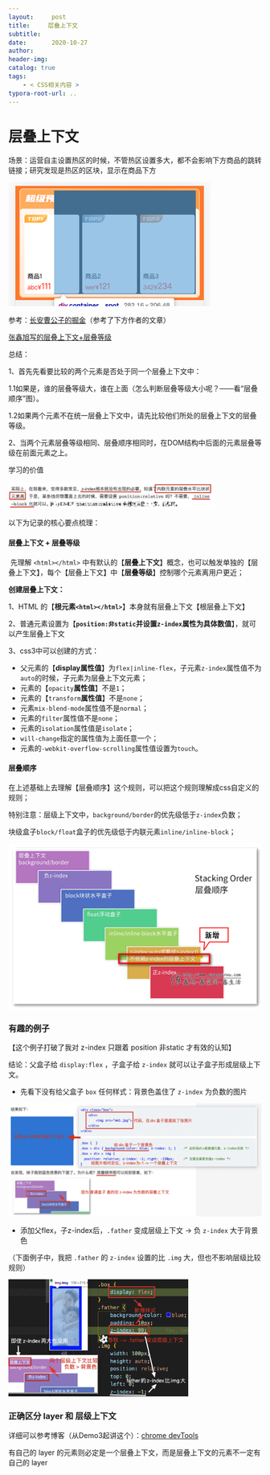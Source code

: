 ```yaml
---
layout:     post
title:     层叠上下文
subtitle:  
date:       2020-10-27
author:     
header-img: 
catalog: true
tags:
    - < CSS相关内容 >
typora-root-url: ..
---
```



# 层叠上下文

场景：运营自主设置热区的时候，不管热区设置多大，都不会影响下方商品的跳转链接；研究发现是热区的区块，显示在商品下方

![image-20201027170519735](/../img/assets_2019/image-20201027170519735.png)

参考：[长安曹公子的掘金](https://juejin.im/post/6844903667175260174#heading-8)（参考了下方作者的文章）

[张鑫旭写的层叠上下文+层叠等级](https://www.zhangxinxu.com/wordpress/2016/01/understand-css-stacking-context-order-z-index/)

总结：

1、首先先看要比较的两个元素是否处于同一个层叠上下文中：    

​	1.1如果是，谁的层叠等级大，谁在上面（怎么判断层叠等级大小呢？——看“层叠顺序”图）。    

​	1.2如果两个元素不在统一层叠上下文中，请先比较他们所处的层叠上下文的层叠等级。

2、当两个元素层叠等级相同、层叠顺序相同时，在DOM结构中后面的元素层叠等级在前面元素之上。

学习的价值

<img src="/../img/assets_2019/image-20210629001326580.png" alt="image-20210629001326580" style="zoom:40%;" />



以下为记录的核心要点梳理：

#### 层叠上下文 + 层叠等级

​	先理解 `<html></html>` 中有默认的【**层叠上下文**】概念，也可以触发单独的【层叠上下文】，每个【层叠上下文】中【**层叠等级**】控制哪个元素离用户更近；

**创建层叠上下文：**

1、HTML 的【**根元素`<html></html>`**】本身就有层叠上下文【根层叠上下文】

2、普通元素设置为【**`position:非static`并设置`z-index`属性为具体数值**】，就可以产生层叠上下文

3、css3中可以创建的方式：

- 父元素的【**display属性值**】为`flex|inline-flex`，子元素`z-index`属性值不为`auto`的时候，子元素为层叠上下文元素；
- 元素的【`opacity`**属性值**】不是`1`；
- 元素的【`transform`**属性值**】不是`none`；
- 元素`mix-blend-mode`属性值不是`normal`；
- 元素的`filter`属性值不是`none`；
- 元素的`isolation`属性值是`isolate`；
- `will-change`指定的属性值为上面任意一个；
- 元素的`-webkit-overflow-scrolling`属性值设置为`touch`。



#### 层叠顺序

在上述基础上去理解【层叠顺序】这个规则，可以把这个规则理解成css自定义的规则；

​		特别注意：层级上下文中，`background/border`的优先级低于`z-index`负数；

​					       块级盒子`block/float`盒子的优先级低于内联元素`inline/inline-block`；

<img src="/../img/assets_2019/2016-01-09_211116.png" alt="更完整的7阶层叠顺序图" style="zoom:90%;" />



### 有趣的例子

【这个例子打破了我对 z-index 只跟着 position 非static 才有效的认知】

结论：父盒子给 `display:flex` ，子盒子给 `z-index` 就可以让子盒子形成层级上下文。

- 先看下没有给父盒子 `box` 任何样式：背景色盖住了 `z-index` 为负数的图片

<img src="/../img/assets_2019/image-20210628234332421.png" alt="image-20210628234332421" style="zoom:50%;" />

- 添加父flex，子z-index后，`.father` 变成层级上下文 -> 负 `z-index` 大于背景色

（下面例子中，我把 `.father` 的 `z-index` 设置的比 `.img` 大，但也不影响层级比较规则）

<img src="/../img/assets_2019/image-20210629000335956.png" alt="image-20210629000335956" style="zoom:35%;" />



### 正确区分 layer 和 层级上下文

详细可以参考博客（从Demo3起讲这个）：[chrome devTools](https://blog.csdn.net/qq_39446719/article/details/102980947)

有自己的 layer 的元素则必定是一个层叠上下文，而是层叠上下文的元素不一定有自己的 layer

